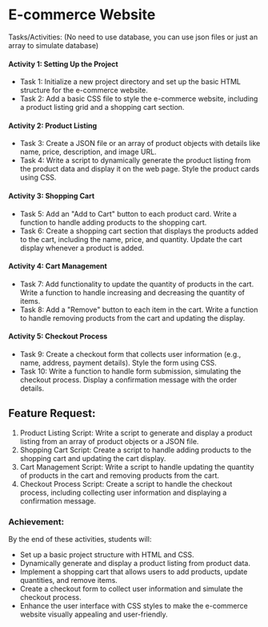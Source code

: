 # E-commerce Website
Tasks/Activities: (No need to use database, you can use json files or just an array to simulate database) 

#### Activity 1: Setting Up the Project
- Task 1: Initialize a new project directory and set up the basic HTML structure for the e-commerce website.
- Task 2: Add a basic CSS file to style the e-commerce website, including a product listing grid and a shopping cart section.

#### Activity 2: Product Listing
- Task 3: Create a JSON file or an array of product objects with details like name, price, description, and image URL.
- Task 4: Write a script to dynamically generate the product listing from the product data and display it on the web page. Style the product cards using CSS.

#### Activity 3: Shopping Cart
- Task 5: Add an "Add to Cart" button to each product card. Write a function to handle adding products to the shopping cart.
- Task 6: Create a shopping cart section that displays the products added to the cart, including the name, price, and quantity. Update the cart display whenever a product is added.

#### Activity 4: Cart Management
- Task 7: Add functionality to update the quantity of products in the cart. Write a function to handle increasing and decreasing the quantity of items.
- Task 8: Add a "Remove" button to each item in the cart. Write a function to handle removing products from the cart and updating the display. 

#### Activity 5: Checkout Process
- Task 9: Create a checkout form that collects user information (e.g., name, address, payment details). Style the form using CSS.
- Task 10: Write a function to handle form submission, simulating the checkout process. Display a confirmation message with the order details.

## Feature Request:
1. Product Listing Script: Write a script to generate and display a product listing from an array of product objects or a JSON file.
2. Shopping Cart Script: Create a script to handle adding products to the shopping cart and updating the cart display.
3. Cart Management Script: Write a script to handle updating the quantity of products in the cart and removing products from the cart.
4. Checkout Process Script: Create a script to handle the checkout process, including collecting user information and displaying a confirmation message.

### Achievement:
By the end of these activities, students will:
- Set up a basic project structure with HTML and CSS.
- Dynamically generate and display a product listing from product data.
- Implement a shopping cart that allows users to add products, update quantities, and remove items.
- Create a checkout form to collect user information and simulate the checkout process.
- Enhance the user interface with CSS styles to make the e-commerce website visually appealing and user-friendly.
